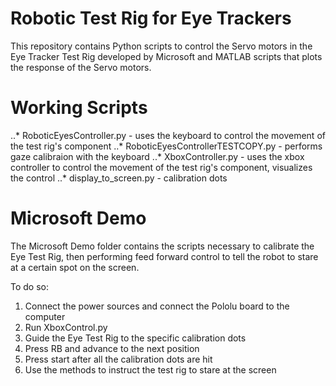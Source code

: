 # Robotic Test Rig for Eye Trackers
This repository contains Python scripts to control the Servo motors in the Eye Tracker Test Rig developed by Microsoft
and MATLAB scripts that plots the response of the Servo motors.

# Working Scripts
..* RoboticEyesController.py - uses the keyboard to control the movement of the test rig's component
..* RoboticEyesControllerTESTCOPY.py - performs gaze calibraion with the keyboard
..* XboxController.py - uses the xbox controller to control the movement of the test rig's component, visualizes the control
..* display_to_screen.py - calibration dots

# Microsoft Demo
The Microsoft Demo folder contains the scripts necessary to calibrate the Eye Test Rig, then performing feed forward control to tell the robot to stare at a certain spot on the screen.

To do so:
1. Connect the power sources and connect the Pololu board to the computer
2. Run XboxControl.py
3. Guide the Eye Test Rig to the specific calibration dots
4. Press RB and advance to the next position
5. Press start after all the calibration dots are hit
6. Use the methods to instruct the test rig to stare at the screen

